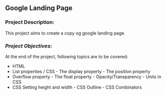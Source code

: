 ## **Google Landing Page**

### **Project Description:**

This project aims to create a copy og google landing page.

### *Project Objectives:*

At the end of the project, following topics are to be covered:
- HTML
- List properties / CSS - The display property - The position property
- Overflow property - The float property - Opacity/Transparency - Units in CSS
- CSS Setting height and width - CSS Outline - CSS Combinators
